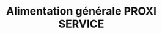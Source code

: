 ---
title: "Alimentation générale PROXI SERVICE"
url: /paris/alimentation-generale-proxi-service/
shop: supermarché
---